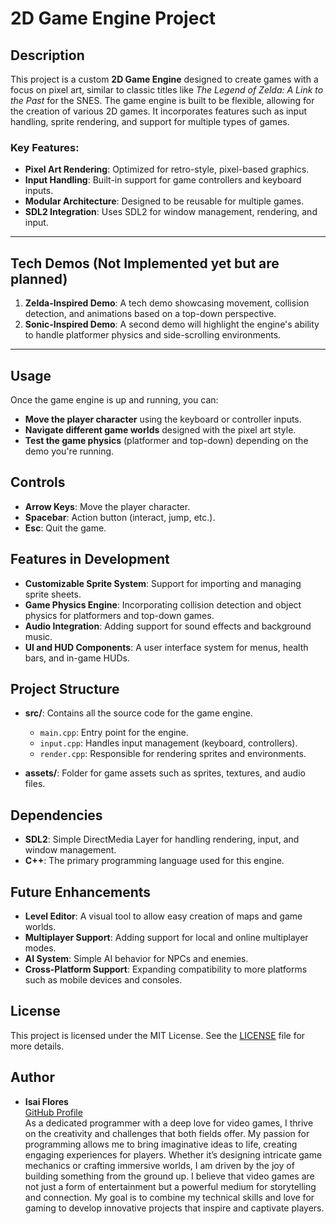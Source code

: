 # 2D Game Engine Project

## Description

This project is a custom **2D Game Engine** designed to create games with a focus on pixel art, similar to classic titles like *The Legend of Zelda: A Link to the Past* for the SNES. The game engine is built to be flexible, allowing for the creation of various 2D games. It incorporates features such as input handling, sprite rendering, and support for multiple types of games.

### Key Features:
- **Pixel Art Rendering**: Optimized for retro-style, pixel-based graphics.
- **Input Handling**: Built-in support for game controllers and keyboard inputs.
- **Modular Architecture**: Designed to be reusable for multiple games.
- **SDL2 Integration**: Uses SDL2 for window management, rendering, and input.
  
---

## Tech Demos (Not Implemented yet but are planned)

1. **Zelda-Inspired Demo**: A tech demo showcasing movement, collision detection, and animations based on a top-down perspective.
2. **Sonic-Inspired Demo**: A second demo will highlight the engine's ability to handle platformer physics and side-scrolling environments.

---

## Usage

Once the game engine is up and running, you can:

- **Move the player character** using the keyboard or controller inputs.
- **Navigate different game worlds** designed with the pixel art style.
- **Test the game physics** (platformer and top-down) depending on the demo you're running.

## Controls

- **Arrow Keys**: Move the player character.
- **Spacebar**: Action button (interact, jump, etc.).
- **Esc**: Quit the game.

## Features in Development

- **Customizable Sprite System**: Support for importing and managing sprite sheets.
- **Game Physics Engine**: Incorporating collision detection and object physics for platformers and top-down games.
- **Audio Integration**: Adding support for sound effects and background music.
- **UI and HUD Components**: A user interface system for menus, health bars, and in-game HUDs.

## Project Structure

- **src/**: Contains all the source code for the game engine.
  - `main.cpp`: Entry point for the engine.
  - `input.cpp`: Handles input management (keyboard, controllers).
  - `render.cpp`: Responsible for rendering sprites and environments.
  
- **assets/**: Folder for game assets such as sprites, textures, and audio files.

## Dependencies

- **SDL2**: Simple DirectMedia Layer for handling rendering, input, and window management.
- **C++**: The primary programming language used for this engine.

## Future Enhancements

- **Level Editor**: A visual tool to allow easy creation of maps and game worlds.
- **Multiplayer Support**: Adding support for local and online multiplayer modes.
- **AI System**: Simple AI behavior for NPCs and enemies.
- **Cross-Platform Support**: Expanding compatibility to more platforms such as mobile devices and consoles.

## License

This project is licensed under the MIT License. See the [LICENSE](LICENSE) file for more details.

## Author

- **Isai Flores**  
  [GitHub Profile](https://github.com/Ollex10)  
  As a dedicated programmer with a deep love for video games, I thrive on the creativity and challenges that both fields offer. My passion for programming allows me to bring imaginative ideas to life, creating engaging experiences for players. Whether it’s designing intricate game mechanics or crafting immersive worlds, I am driven by the joy of building something from the ground up. I believe that video games are not just a form of entertainment but a powerful medium for storytelling and connection. My goal is to combine my technical skills and love for gaming to develop innovative projects that inspire and captivate players.
